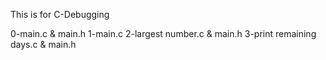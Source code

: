 This is for C-Debugging 

0-main.c & main.h
1-main.c
2-largest number.c & main.h
3-print remaining days.c & main.h
